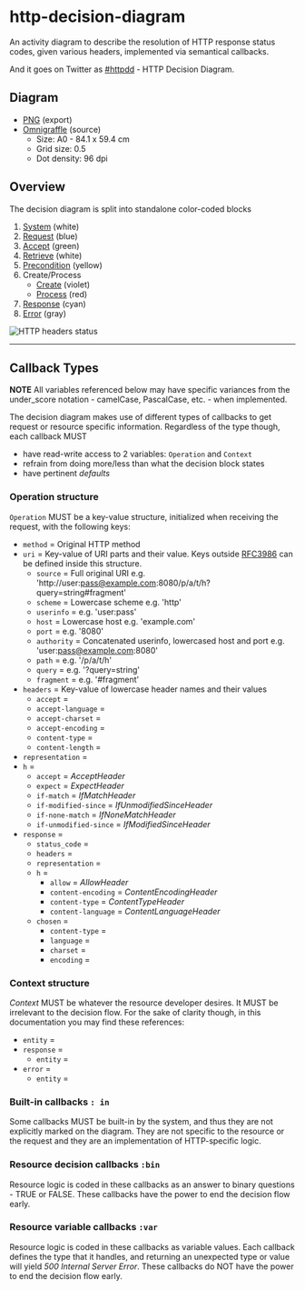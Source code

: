 # http-decision-diagram

An activity diagram to describe the resolution of HTTP response status codes, given various headers, implemented via semantical callbacks.

And it goes on Twitter as [#httpdd](https://twitter.com/search/realtime?q=httpdd) - HTTP Decision Diagram.

## Diagram

* [PNG](http-decision-diagram-v4.png) (export)
* [Omnigraffle](http-decision-diagram-v4.graffle) (source)
    * Size: A0 - 84.1 x 59.4 cm
    * Grid size: 0.5
    * Dot density: 96 dpi

## Overview

The decision diagram is split into standalone color-coded blocks

1. [System](README_system.md) (white)
1. [Request](README_request.md) (blue)
1. [Accept](README_accept.md) (green)
1. [Retrieve](README_retrieve.md) (white)
1. [Precondition](README_precondition.md) (yellow)
1. Create/Process
    * [Create](README_create.md) (violet)
    * [Process](README_process.md) (red)
1. [Response](README_response.md) (cyan)
1. [Error](README_error.md) (gray)

![HTTP headers status](https://rawgithub.com/andreineculau/http-decision-diagram/master/v4/http-decision-diagram-v4.png)


---

## Callback Types

**NOTE** All variables referenced below may have specific variances from the under_score notation - camelCase, PascalCase, etc. - when implemented.

The decision diagram makes use of different types of callbacks to get request or resource specific information. Regardless of the type though, each callback MUST

* have read-write access to 2 variables: `Operation` and `Context`
* refrain from doing more/less than what the decision block states
* have pertinent *defaults*

### Operation structure

`Operation` MUST be a key-value structure, initialized when receiving the request, with the following keys:

* `method` = Original HTTP method
* `uri` = Key-value of URI parts and their value. Keys outside [RFC3986](http://tools.ietf.org/html/rfc3986) can be defined inside this structure.
    * `source` = Full original URI e.g. 'http://user:pass@example.com:8080/p/a/t/h?query=string#fragment'
    * `scheme` = Lowercase scheme e.g. 'http'
    * `userinfo` = e.g. 'user:pass'
    * `host` = Lowercase host e.g. 'example.com'
    * `port` = e.g. '8080'
    * `authority` = Concatenated userinfo, lowercased host and port e.g. 'user:pass@example.com:8080'
    * `path` = e.g. '/p/a/t/h'
    * `query` = e.g. '?query=string'
    * `fragment` = e.g. '#fragment'
* `headers` = Key-value of lowercase header names and their values
    * `accept` =
    * `accept-language` =
    * `accept-charset` =
    * `accept-encoding` =
    * `content-type` =
    * `content-length` =
* `representation` =
* `h` =
    * `accept` = *AcceptHeader*
    * `expect` = *ExpectHeader*
    * `if-match` = *IfMatchHeader*
    * `if-modified-since` = *IfUnmodifiedSinceHeader*
    * `if-none-match` = *IfNoneMatchHeader*
    * `if-unmodified-since` = *IfModifiedSinceHeader*
* `response` =
    * `status_code` =
    * `headers` =
    * `representation` =
    * `h` =
        * `allow` = *AllowHeader*
        * `content-encoding` = *ContentEncodingHeader*
        * `content-type` = *ContentTypeHeader*
        * `content-language` = *ContentLanguageHeader*
    * `chosen` =
        * `content-type` =
        * `language` =
        * `charset` =
        * `encoding` =

### Context structure

*Context* MUST be whatever the resource developer desires. It MUST be irrelevant to the decision flow. For the sake of clarity though, in this documentation you may find these references:

* `entity` =
* `response` =
    * `entity` =
* `error` =
    * `entity` =


### Built-in callbacks `: in`
Some callbacks MUST be built-in by the system, and thus they are not explicitly marked on the diagram. They are not specific to the resource or the request and they are an implementation of HTTP-specific logic.

### Resource decision callbacks `:bin`
Resource logic is coded in these callbacks as an answer to binary questions - TRUE or FALSE. These callbacks have the power to end the decision flow early.

### Resource variable callbacks `:var`
Resource logic is coded in these callbacks as variable values. Each callback defines the type that it handles, and returning an unexpected type or value will yield _500 Internal Server Error_. These callbacks do NOT have the power to end the decision flow early.
